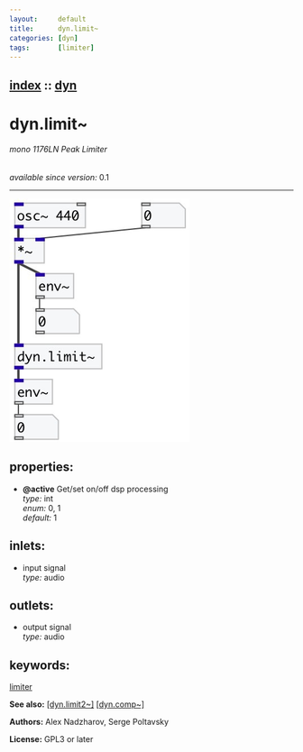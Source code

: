 ```yaml
---
layout:     default
title:      dyn.limit~
categories: [dyn]
tags:       [limiter]
---
```

[index](index.html) :: [dyn](category_dyn.html)
---

# dyn.limit~

###### mono 1176LN Peak Limiter

*available since version:* 0.1

---




[![example](../examples/img/dyn.limit~.jpg)](../examples/pd/dyn.limit~.pd)







## properties:

* **@active** 
Get/set on/off dsp processing<br>
_type:_ int<br>
_enum:_ 0, 1<br>
_default:_ 1<br>



## inlets:

* input signal<br>
_type:_ audio



## outlets:

* output signal<br>
_type:_ audio



## keywords:

[limiter](keywords/limiter.html)



**See also:**
[\[dyn.limit2~\]](dyn.limit2~.html)
[\[dyn.comp~\]](dyn.comp~.html)




**Authors:** Alex Nadzharov, Serge Poltavsky




**License:** GPL3 or later





